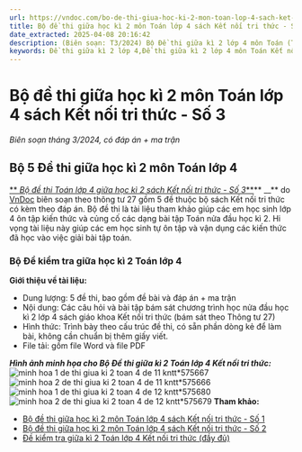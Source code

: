 ```yaml
---
url: https://vndoc.com/bo-de-thi-giua-hoc-ki-2-mon-toan-lop-4-sach-ket-noi-tri-thuc-so-3-316702
title: Bộ đề thi giữa học kì 2 môn Toán lớp 4 sách Kết nối tri thức - Số 3 - Biên soạn tháng 3/2024, có đáp án + ma trận - VnDoc.com
date_extracted: 2025-04-08 20:16:42
description: (Biên soạn: T3/2024) Bộ Đề thi giữa kì 2 lớp 4 môn Toán (Theo thông tư 27) được VnDoc biên soạn (có đáp án + ma trận) nhằm hỗ trợ các em học sinh tham khảo, luyện tập để đạt kết quả cao trong kì thi sắp tới.
keywords: Đề thi giữa kì 2 lớp 4,Đề thi giữa kì 2 lớp 4 môn Toán Kết nối tri thức,Đề thi giữa kì 2 Toán lớp 4 Kết nối tri thức,đề thi giữa học kì 2 toán lớp 4 kết nối,Bộ đề thi giữa kì 2 lớp 4 môn toán kết nối,đề thi Toán giữa học kì 2 lớp 4 kết nối,đề kiểm tra giữa học kì 2 toán 4 kết nối,Đề thi giữa kì 2 lớp 4 môn toán kntt,Đề thi giữa kì 2 môn toán lớp 4,đề thi giữa kì 2 toán 4,de thi giữa kì 2 lớp 4 môn toán,đề thi toán giữa kì 2 lớp 4,ôn tập giữa học kì 2 lớp 4 môn Toán,đề thi giữa kì 2 lớp 4 toán
---
```


# Bộ đề thi giữa học kì 2 môn Toán lớp 4 sách Kết nối tri thức - Số 3
 _Biên soạn tháng 3/2024, có đáp án + ma trận_
## **Bộ 5 Đề thi giữa học kì 2 môn Toán lớp 4**
[** _Bộ đề thi Toán lớp 4 giữa học kì 2 sách Kết nối tri thức - Số 3_**](<https://vndoc.com/bo-de-thi-giua-hoc-ki-2-mon-toan-lop-4-sach-ket-noi-tri-thuc-so-3-316702>)** __** do [VnDoc](<https://vndoc.com/>) biên soạn theo thông tư 27 gồm 5 đề thuộc bộ  sách Kết nối tri thức có kèm theo đáp án. Bộ đề thi là tài liệu tham khảo giúp các em học sinh lớp 4 ôn tập kiến thức và củng cố các dạng bài tập Toán nửa đầu học kì 2. Hi vọng tài liệu này giúp các em học sinh tự ôn tập và vận dụng các kiến thức đã học vào việc giải bài tập toán.
### **Bộ Đề kiểm tra giữa học kì 2 Toán lớp 4**
**Giới thiệu về tài liệu:**
  * Dung lượng: 5 đề thi, bao gồm đề bài và đáp án + ma trận
  * Nội dung: Các câu hỏi và bài tập bám sát chương trình học nửa đầu học kì 2 lớp 4 sách giáo khoa Kết nối tri thức \(bám sát theo Thông tư 27\)
  * Hình thức: Trình bày theo cấu trúc đề thi, có sẵn phần dòng kẻ để làm bài, không cần chuẩn bị thêm giấy viết.
  * File tải: gồm file Word và file PDF

**_Hình ảnh minh họa cho Bộ Đề thi giữa kì 2 Toán lớp 4 Kết nối tri thức:_**
![minh hoa 1 de thi giua ki 2 toan 4 de 11 kntt*575667](https://i.vdoc.vn/data/image/2024/03/12/minh-hoa-1-de-thi-giua-ki-2-toan-4-de-11-kntt.jpg)![minh hoa 2 de thi giua ki 2 toan 4 de 11 kntt*575666](https://i.vdoc.vn/data/image/2024/03/12/minh-hoa-2-de-thi-giua-ki-2-toan-4-de-11-kntt.jpg)![minh hoa 1 de thi giua ki 2 toan 4 de 12 kntt*575680](https://i.vdoc.vn/data/image/2024/03/12/minh-hoa-1-de-thi-giua-ki-2-toan-4-de-12-kntt.jpg)![minh hoa 2 de thi giua ki 2 toan 4 de 12 kntt*575679](https://i.vdoc.vn/data/image/2024/03/12/minh-hoa-2-de-thi-giua-ki-2-toan-4-de-12-kntt.jpg)
**Tham khảo:**
  * [Bộ đề thi giữa học kì 2 môn Toán lớp 4 sách Kết nối tri thức - Số 1](<https://vndoc.com/bo-de-thi-giua-hoc-ki-2-mon-toan-lop-4-165167>)
  * [Bộ đề thi giữa học kì 2 môn Toán lớp 4 sách Kết nối tri thức - Số 2](<https://vndoc.com/bo-de-thi-giua-hoc-ki-2-mon-toan-lop-4-sach-ket-noi-tri-thuc-so-2-316480>)
  * [Đề kiểm tra giữa kì 2 Toán lớp 4 Kết nối tri thức \(đầy đủ\)](<https://vndoc.com/de-kiem-tra-giua-ki-2-toan-lop-4-ket-noi-tri-thuc>)

